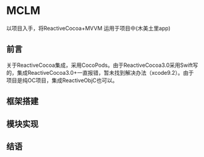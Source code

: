 # MCLM
以项目入手，将ReactiveCocoa+MVVM 运用于项目中(木美土里app)<br>
## 前言
关于ReactiveCocoa集成，采用CocoPods。由于ReactiveCocoa3.0采用Swift写的，集成ReactiveCocoa3.0+一直报错，暂未找到解决办法（xcode9.2）。由于项目是纯OC项目，集成ReactiveObjC也可以。<br>
## 框架搭建
## 模块实现
## 结语<br>
